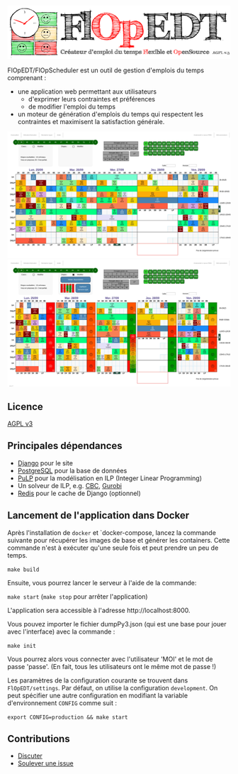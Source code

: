 ![Logo](./FlOpEDT/base/static/base/img/flop2.png)

FlOpEDT/FlOpScheduler est un outil de gestion
d'emplois du temps comprenant :
- une application web permettant aux utilisateurs
  * d'exprimer leurs contraintes et préférences
  * de modifier l'emploi du temps
- un moteur de génération d'emplois du temps qui respectent les contraintes et
maximisent la satisfaction générale.

![Aperçu de la vue d'accueil](./img/edt-accueil.jpg)
![Aperçu de la vue de changement des disponibilités (/préférences)](./img/edt-dispos.jpg)

## Licence

[AGPL v3](https://www.gnu.org/licenses/agpl-3.0.html)

## Principales dépendances
- [Django](https://www.djangoproject.com/) pour le site
- [PostgreSQL](https://www.postgresql.org/) pour la base de données
- [PuLP](https://github.com/coin-or/pulp) pour la modélisation en ILP (Integer Linear Programming)
- Un solveur de ILP, e.g. [CBC](https://projects.coin-or.org/Cbc), [Gurobi](gurobi.com)
- [Redis](https://redis.io) pour le cache de Django (optionnel)

## Lancement de l'application dans Docker

Après l'installation de `docker` et `docker-compose, lancez la commande suivante pour récupérer les images de base et générer les containers. Cette commande n'est à exécuter qu'une seule fois et peut prendre un peu de temps.

`make build` 

Ensuite, vous pourrez lancer le serveur à l'aide de la commande:

`make start` (`make stop` pour arrêter l'application)

L'application sera accessible à l'adresse http://localhost:8000.

Vous pouvez importer le fichier dumpPy3.json (qui est une base pour jouer avec l'interface) avec la commande :

`make init` 

Vous pourrez alors vous connecter avec l'utilisateur 'MOI' et le mot de passe 'passe'. (En fait, tous les utilisateurs ont le même mot de passe !)

Les paramètres de la configuration courante se trouvent dans `FlOpEDT/settings`. Par défaut, on utilise la configuration `development`. On peut spécifier une autre configuration en modifiant la variable d'environnement `CONFIG` comme suit :

`export CONFIG=production && make start`

## Contributions
- [Discuter](https://flopedt.slack.com)
- [Soulever une issue](https://framagit.org/FlOpEDT/FlOpEDT/issues)


